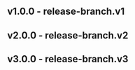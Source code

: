 v1.0.0 - release-branch.v1
-----------------
v2.0.0 - release-branch.v2
-----------------
v3.0.0 - release-branch.v3
-----------------
